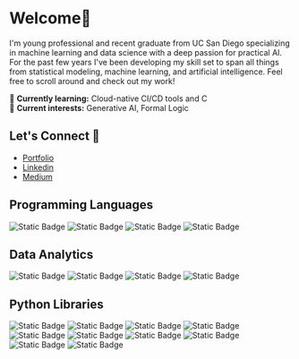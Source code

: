 # Welcome👋

I'm young professional and recent graduate from UC San Diego specializing in machine learning and data science with a deep passion for practical AI. For the past few years I've been developing my skill set to span all things from statistical modeling, machine learning, and artificial intelligence. Feel free to scroll around and check out my work!

🌱 **Currently learning:** Cloud-native CI/CD tools and C 
<br>
🔭 **Current interests:** Generative AI, Formal Logic

Let's Connect 📲
---
- [Portfolio](sid-jo.github.io)
- [Linkedin](https://www.linkedin.com/in/sid-jo/)
- [Medium](https://medium.com/@sid_joshi)


Programming Languages
---
![Static Badge](https://img.shields.io/badge/Python-white?style=plastic&logo=python&logoSize=auto&labelColor=white&color=4584b6)
![Static Badge](https://img.shields.io/badge/R-white?style=plastic&logo=r&logoColor=007dc3&logoSize=auto&labelColor=white&color=007dc3)
![Static Badge](https://img.shields.io/badge/SQL-white?style=plastic&logo=mysql&logoSize=auto&labelColor=white&color=00758f)
![Static Badge](https://img.shields.io/badge/JavaScript-black?style=plastic&logo=javascript&logoSize=auto&labelColor=black&color=f7df1e)

Data Analytics
---
![Static Badge](https://img.shields.io/badge/Jupyter-White?style=plastic&logo=jupyter&logoSize=auto&labelColor=white&color=%23777778)
![Static Badge](https://img.shields.io/badge/RStudio-White?style=plastic&logo=rstudioide&logoSize=auto&labelColor=white&color=%2375AADB)
![Static Badge](https://img.shields.io/badge/Tableau-White?style=plastic&logo=tableau&logoSize=auto&labelColor=white&color=%234D78A6)
![Static Badge](https://img.shields.io/badge/Excel-White?style=plastic&logo=excel&logoSize=auto&labelColor=white&color=%23216B42)


Python Libraries
---
![Static Badge](https://img.shields.io/badge/NumPy-White?style=plastic&logo=numpy&logoColor=%234D77CF&logoSize=auto&labelColor=white&color=%234DABCF)
![Static Badge](https://img.shields.io/badge/Pandas-White?style=plastic&logo=pandas&logoColor=%23130654&logoSize=auto&labelColor=white&color=%23130654)
![Static Badge](https://img.shields.io/badge/SciPy-White?style=plastic&logo=scipy&logoSize=auto&labelColor=white&color=%238CAAE6)
![Static Badge](https://img.shields.io/badge/Scikit--Learn-White?style=plastic&logo=scikitlearn&logoColor=%233294C7&logoSize=auto&labelColor=white&color=%23F7931E)
![Static Badge](https://img.shields.io/badge/PyTorch-White?style=plastic&logo=pytorch&logoSize=auto&labelColor=white&color=%23EE4C2C)
![Static Badge](https://img.shields.io/badge/Matplotlib-White?style=plastic&logo=matplotlib&logoSize=auto&labelColor=white&color=%233776AB)
![Static Badge](https://img.shields.io/badge/Seaborn-White?style=plastic&logo=matplotlib&logoSize=auto&labelColor=white&color=%233776AB)
![Static Badge](https://img.shields.io/badge/Plotly-White?style=plastic&logo=plotly&logoColor=%233F4F75&logoSize=auto&labelColor=white&color=%233F4F75)
![Static Badge](https://img.shields.io/badge/OpenCV-White?style=plastic&logo=opencv&logoColor=%235C3EE8&logoSize=auto&labelColor=white&color=%235C3EE8)
![Static Badge](https://img.shields.io/badge/Gym-White?style=plastic&logo=openaigym&logoColor=%230081A5&logoSize=auto&labelColor=white&color=%230081A5)

<!--
**sid-jo/sid-jo** is a ✨ _special_ ✨ repository because its `README.md` (this file) appears on your GitHub profile.

Here are some ideas to get you started:

- 🔭 I’m currently working on ...
- 🌱 I’m currently learning ...
- 👯 I’m looking to collaborate on ...
- 🤔 I’m looking for help with ...
- 💬 Ask me about ...
- 📫 How to reach me: ...
- 😄 Pronouns: ...
- ⚡ Fun fact: ...
-->
